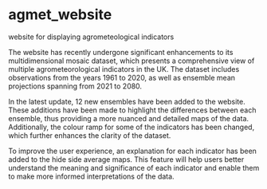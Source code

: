 # agmet_website
 website for displaying agrometeological indicators 

The website has recently undergone significant enhancements to its multidimensional mosaic dataset, which presents a comprehensive view of multiple agrometeorological indicators in the UK. The dataset includes observations from the years 1961 to 2020, as well as ensemble mean projections spanning from 2021 to 2080.

In the latest update, 12 new ensembles have been added to the website. These additions have been made to highlight the differences between each ensemble, thus providing a more nuanced and detailed maps of the data. 
Additionally, the colour ramp for some of the indicators has been changed, which further enhances the clarity of the dataset.

To improve the user experience, an explanation for each indicator has been added to the hide side average maps. This feature will help users better understand the meaning and significance of each indicator and enable them to make more informed interpretations of the data.
